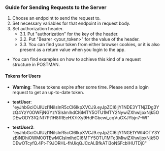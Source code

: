 ### Guide for Sending Requests to the Server

1. Choose an endpoint to send the request to.
2. Set necessary variables for that endpoint in request body.
3. Set authorization header.
   * 3.1. Put "authorization" for the key of the header.
   * 3.2. Put "Bearer <your_token>" for the value of the header.
   * 3.3. You can find your token from either browser cookies, or it is also present as a return value when you login to the app.

-   You can find examples on how to achieve this kind of a request structure in POSTMAN.

#### Tokens for Users

-   **Warning**: These tokens expire after some time. Please send a login request to get an up-to-date token.

-   **testUser**: "eyJhbGciOiJIUzI1NiIsInR5cCI6IkpXVCJ9.eyJpZCI6IjY1NDE3YTNjZDg3YzQ4YzY0OWFjNGYzYSIsImlhdCI6MTY5OTU1MTY2NywiZXhwIjoxNjk5ODEwODY3fQ.Nf7Pt1H8fREeHX7rXy9HdFGbewi_cqVuGXJYbjn7-WI"

-   **testUser2**: "eyJhbGciOiJIUzI1NiIsInR5cCI6IkpXVCJ9.eyJpZCI6IjY1NGE1YWI4OTY3YzBiNDhiOWM0OTEwMCIsImlhdCI6MTY5OTU1MTc3MiwiZXhwIjoxNjk5ODEwOTcyfQ.4Ft-T9JORHL-fhUiqQJCcALBfkATi3oNSFcbIHUTDj0"
